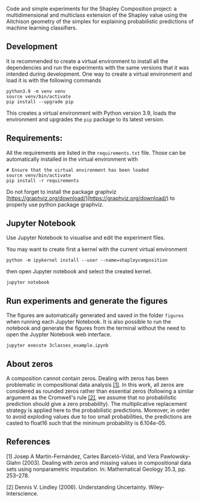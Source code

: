Code and simple experiments for the Shapley Composition project: a multidimensional and multiclass extension of the Shapley value using the Aitchison geometry of the simplex for explaining probabilistic predictions of machine learning classifiers.


## Development

It is recommended to create a virtual environment to install all the
dependencies and run the experiments with the same versions that it was
intended during development. One way to create a virtual environment and load
it is with the following commands


```
python3.9 -m venv venv
source venv/bin/activate
pip install --upgrade pip
```

This creates a virtual environment with Python version 3.9, loads the
environment and upgrades the `pip` package to its latest version.

## Requirements:

All the requirements are listed in the `requirements.txt` file. Those can be
automatically installed in the virtual environment with

```
# Ensure that the virtual environment has been loaded
source venv/bin/activate 
pip install -r requirements
```

Do not forget to install the package graphviz
[https://graphviz.org/download/](https://graphviz.org/download/) to properly
use python package graphviz.

## Jupyter Notebook

Use Jupyter Notebook to visualise and edit the experiment files.

You may want to create first a kernel with the current virtual environment

```
python -m ipykernel install --user --name=shapleycomposition
```

then open Jupyter notebook and select the created kernel.

```
jupyter notebook
```

## Run experiments and generate the figures

The figures are automatically generated and saved in the folder `figures` when
running each Jupyter Notebook. It is also possible to run the notebook and
generate the figures from the terminal without the need to open the Juypter
Notebook web interface.

```
jupyter execute 3classes_example.ipynb
```

## About zeros

A composition cannot contain zeros. Dealing with zeros has been problematic in compositional data analysis [[1]](#1).
In this work, all zeros are considered as rounded zeros rather than essential zeros (following a similar argument as the Cromwell's rule [[2]](#2), we assume that no probabilistic prediction should give a zero probability).
The multiplicative replacement strategy is applied here to the probabilistic predictions. Moreover, in order to avoid exploding values due to too small probabilities, the predictions are casted to float16 such that the minimum probability is 6.104e-05.

## References
<a id="1">[1]</a> 
Josep A Martín-Fernández, Carles Barceló-Vidal, and Vera Pawlowsky-Glahn (2003).
Dealing with zeros and missing values in compositional data sets using nonparametric imputation.
In: Mathematical Geology 35.3, pp. 253–278.

<a id="2">[2]</a> 
Dennis V. Lindley (2006).
Understanding Uncertainty.
Wiley-Interscience.